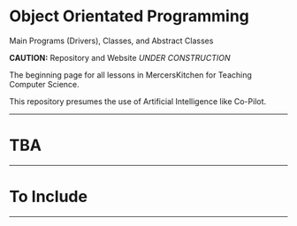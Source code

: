 # Object Orientated Programming
Main Programs (Drivers), Classes, and Abstract Classes

**CAUTION:** Repository and Website *UNDER CONSTRUCTION*

The beginning page for all lessons in MercersKitchen for Teaching Computer Science.

This repository presumes the use of Artificial Intelligence like Co-Pilot.

---

# TBA

---

# To Include

---